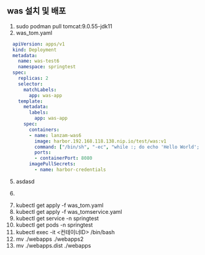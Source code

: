 ## was 설치 및 배포
1. sudo podman pull tomcat:9.0.55-jdk11
2. was_tom.yaml
 ```yaml
   apiVersion: apps/v1
   kind: Deployment
   metadata:
     name: was-test6
     namespace: springtest
   spec:
     replicas: 2
     selector:
       matchLabels:
         app: was-app
     template:
       metadata:
         labels:
           app: was-app
       spec:
         containers:
         - name: lanzam-was6
           image: harbor.192.168.118.138.nip.io/test/was:v1
           command: ["/bin/sh", "-ec", "while :; do echo 'Hello World'; sleep 5 ; done"]
           ports:
           - containerPort: 8080
         imagePullSecrets:
           - name: harbor-credentials
   ```




5. asdasd
6. ```
7. kubectl get apply -f was_tom.yaml
8. kubectl get apply -f was_tomservice.yaml
9. kubectl get service -n springtest
10. kubectl get pods -n springtest
11. kubectl exec -it <컨테이너ID> /bin/bash
12. mv ./webapps ./webapps2
13. mv ./webapps.dist ./webapps
